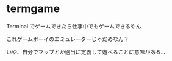 # termgame

Terminal でゲームできたら仕事中でもゲームできるやん

これゲームボーイのエミュレーターじゃだめなん？

いや、自分でマップとか適当に定義して遊べることに意味がある、、
